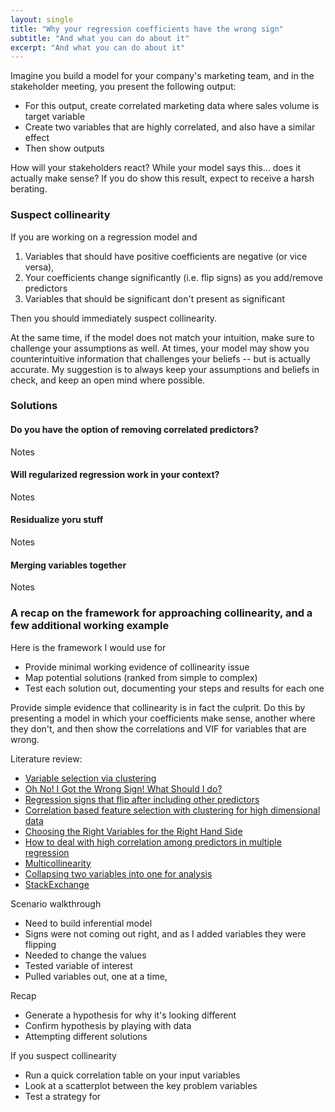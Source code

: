 ```yaml
---
layout: single
title: "Why your regression coefficients have the wrong sign"
subtitle: "And what you can do about it"
excerpt: "And what you can do about it"
---
```


Imagine you build a model for your company's marketing team, and in the stakeholder meeting, you present the following output:

- For this output, create correlated marketing data where sales volume is target variable
- Create two variables that are highly correlated, and also have a similar effect
- Then show outputs

How will your stakeholders react? While your model says this... does it actually make sense? If you do show this result, expect to receive a harsh berating. 

### Suspect collinearity

If you are working on a regression model and

1. Variables that should have positive coefficients are negative (or vice versa),
2. Your coefficients change significantly (i.e. flip signs) as you add/remove predictors
3. Variables that should be significant don't present as significant 

Then you should immediately suspect collinearity. 

At the same time, if the model does not match your intuition, make sure to challenge your assumptions as well. At times, your model may show you counterintuitive information that challenges your beliefs -- but is actually accurate. My suggestion is to always keep your assumptions and beliefs in check, and keep an open mind where possible. 

### Solutions

#### Do you have the option of removing correlated predictors? 

Notes

#### Will regularized regression work in your context? 

Notes

#### Residualize yoru stuff

Notes

#### Merging variables together

Notes

### A recap on the framework for approaching collinearity, and a few additional working example

Here is the framework I would use for 
- Provide minimal working evidence of collinearity issue
- Map potential solutions (ranked from simple to complex)
- Test each solution out, documenting your steps and results for each one




Provide simple evidence that collinearity is in fact the culprit. Do this by presenting a model in which your coefficients make sense, another where they don't, and then show the correlations and VIF for variables that are wrong.





Literature review:
- [Variable selection via clustering](https://web.stanford.edu/class/stats202/content/lec5-condensed.pdf)
- [Oh No! I Got the Wrong Sign! What Should I do?](http://www.stat.columbia.edu/~gelman/stuff_for_blog/oh_no_I_got_the_wrong_sign.pdf)
- [Regression signs that flip after including other predictors](https://stats.stackexchange.com/questions/1580/regression-coefficients-that-flip-sign-after-including-other-predictors)
- [Correlation based feature selection with clustering for high dimensional data](https://www.sciencedirect.com/science/article/pii/S2314717218300059)
- [Choosing the Right Variables for the Right Hand Side](https://www.kellogg.northwestern.edu/faculty/dranove/htm/dranove/coursepages/Mgmt%20469/choosing%20variables.pdf)
- [How to deal with high correlation among predictors in multiple regression](https://stats.stackexchange.com/questions/38093/how-to-deal-with-high-correlation-among-predictors-in-multiple-regression)
- [Multicollinearity](https://statisticsbyjim.com/regression/multicollinearity-in-regression-analysis/)
- [Collapsing two variables into one for analysis](https://stats.stackexchange.com/questions/32472/collapsing-combining-two-variables-into-one-for-analysis)
- [StackExchange](https://stats.stackexchange.com/questions/198271/regression-coefficients-seem-to-have-the-wrong-sign-can-i-force-them-to-have-a)

Scenario walkthrough
- Need to build inferential model
- Signs were not coming out right, and as I added variables they were flipping
- Needed to change the values
- Tested variable of interest 
- Pulled variables out, one at a time, 


Recap 
- Generate a hypothesis for why it's looking different
- Confirm hypothesis by playing with data
- Attempting different solutions 


If you suspect collinearity
- Run a quick correlation table on your input variables
- Look at a scatterplot between the key problem variables
- Test a strategy for 
